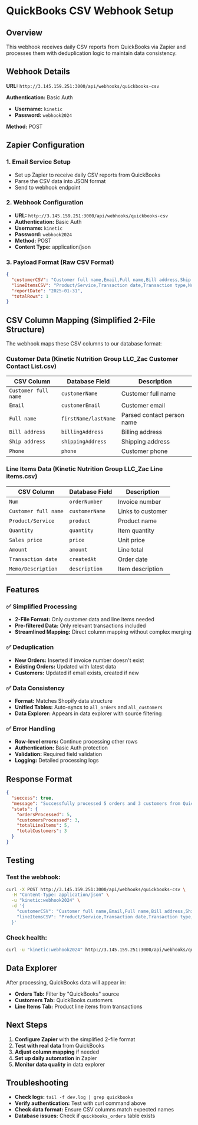 # QuickBooks CSV Webhook Setup

## Overview
This webhook receives daily CSV reports from QuickBooks via Zapier and processes them with deduplication logic to maintain data consistency.

## Webhook Details

**URL:** `http://3.145.159.251:3000/api/webhooks/quickbooks-csv`

**Authentication:** Basic Auth
- **Username:** `kinetic`
- **Password:** `webhook2024`

**Method:** POST

## Zapier Configuration

### 1. Email Service Setup
- Set up Zapier to receive daily CSV reports from QuickBooks
- Parse the CSV data into JSON format
- Send to webhook endpoint

### 2. Webhook Configuration
- **URL:** `http://3.145.159.251:3000/api/webhooks/quickbooks-csv`
- **Authentication:** Basic Auth
- **Username:** `kinetic`
- **Password:** `webhook2024`
- **Method:** POST
- **Content Type:** application/json

### 3. Payload Format (Raw CSV Format)
```json
{
  "customerCSV": "Customer full name,Email,Full name,Bill address,Ship address,Phone\nCity of Miami-Finance Gen Accounting,29234@miami-police.org,Miami Police Department,123 Police Plaza Miami FL 33101,123 Police Plaza Miami FL 33101,305-123-4567",
  "lineItemsCSV": "Product/Service,Transaction date,Transaction type,Num,Customer full name,Memo/Description,Quantity,Sales price,Amount\nPallet 15-24K,01/31/2025,Invoice,509,7th Special Forces Group K9 Unit,Vital 24K Kinetic Dog Food 35 lb,45.00,58.64,2638.80",
  "reportDate": "2025-01-31",
  "totalRows": 1
}
```

## CSV Column Mapping (Simplified 2-File Structure)

The webhook maps these CSV columns to our database format:

### Customer Data (Kinetic Nutrition Group LLC_Zac Customer Contact List.csv)
| **CSV Column** | **Database Field** | **Description** |
|----------------|-------------------|-----------------|
| `Customer full name` | `customerName` | Customer full name |
| `Email` | `customerEmail` | Customer email |
| `Full name` | `firstName/lastName` | Parsed contact person name |
| `Bill address` | `billingAddress` | Billing address |
| `Ship address` | `shippingAddress` | Shipping address |
| `Phone` | `phone` | Customer phone |

### Line Items Data (Kinetic Nutrition Group LLC_Zac Line items.csv)
| **CSV Column** | **Database Field** | **Description** |
|----------------|-------------------|-----------------|
| `Num` | `orderNumber` | Invoice number |
| `Customer full name` | `customerName` | Links to customer |
| `Product/Service` | `product` | Product name |
| `Quantity` | `quantity` | Item quantity |
| `Sales price` | `price` | Unit price |
| `Amount` | `amount` | Line total |
| `Transaction date` | `createdAt` | Order date |
| `Memo/Description` | `description` | Item description |

## Features

### ✅ Simplified Processing
- **2-File Format:** Only customer data and line items needed
- **Pre-filtered Data:** Only relevant transactions included
- **Streamlined Mapping:** Direct column mapping without complex merging

### ✅ Deduplication
- **New Orders:** Inserted if invoice number doesn't exist
- **Existing Orders:** Updated with latest data
- **Customers:** Updated if email exists, created if new

### ✅ Data Consistency
- **Format:** Matches Shopify data structure
- **Unified Tables:** Auto-syncs to `all_orders` and `all_customers`
- **Data Explorer:** Appears in data explorer with source filtering

### ✅ Error Handling
- **Row-level errors:** Continue processing other rows
- **Authentication:** Basic Auth protection
- **Validation:** Required field validation
- **Logging:** Detailed processing logs

## Response Format

```json
{
  "success": true,
  "message": "Successfully processed 5 orders and 3 customers from QuickBooks CSV data",
  "stats": {
    "ordersProcessed": 5,
    "customersProcessed": 3,
    "totalLineItems": 5,
    "totalCustomers": 3
  }
}
```

## Testing

### Test the webhook:
```bash
curl -X POST http://3.145.159.251:3000/api/webhooks/quickbooks-csv \
  -H "Content-Type: application/json" \
  -u "kinetic:webhook2024" \
  -d '{
    "customerCSV": "Customer full name,Email,Full name,Bill address,Ship address,Phone\nTest Customer,test@example.com,Test User,123 Test St,123 Test St,555-1234",
    "lineItemsCSV": "Product/Service,Transaction date,Transaction type,Num,Customer full name,Memo/Description,Quantity,Sales price,Amount\nTest Product,01/31/2025,Invoice,TEST-001,Test Customer,Test order,1.00,100.00,100.00"
  }'
```

### Check health:
```bash
curl -u "kinetic:webhook2024" http://3.145.159.251:3000/api/webhooks/quickbooks-csv
```

## Data Explorer

After processing, QuickBooks data will appear in:
- **Orders Tab:** Filter by "QuickBooks" source
- **Customers Tab:** QuickBooks customers
- **Line Items Tab:** Product line items from transactions

## Next Steps

1. **Configure Zapier** with the simplified 2-file format
2. **Test with real data** from QuickBooks
3. **Adjust column mapping** if needed
4. **Set up daily automation** in Zapier
5. **Monitor data quality** in data explorer

## Troubleshooting

- **Check logs:** `tail -f dev.log | grep quickbooks`
- **Verify authentication:** Test with curl command above
- **Check data format:** Ensure CSV columns match expected names
- **Database issues:** Check if `quickbooks_orders` table exists